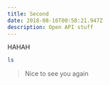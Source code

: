 ```yaml
---
title: Second
date: 2018-08-16T00:58:21.947Z
description: Open API stuff
---
```

HAHAH
```bash
ls
```

> Nice to see you again
